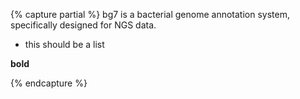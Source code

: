 
{% capture partial %}
bg7 is a bacterial genome annotation system, specifically designed for NGS data. 

- this should be a list

**bold**


{% endcapture %}


